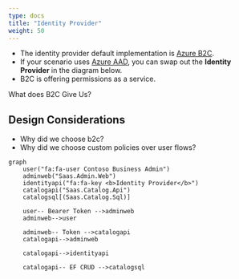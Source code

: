 ```yaml
---
type: docs
title: "Identity Provider"
weight: 50
---
```


- The identity provider default implementation is [Azure B2C](https://docs.microsoft.com/en-us/azure/active-directory-b2c/overview).
- If your scenario uses [Azure AAD](https://azure.microsoft.com/en-us/services/active-directory/), you can swap out the **Identity Provider** in the diagram below.
- B2C is offering permissions as a service.

What does B2C Give Us?

## Design Considerations

- Why did we choose b2c?
- Why did we choose custom policies over user flows?

<!-- TODO : Update this to new architecture -->
```mermaid
graph
	user("fa:fa-user Contoso Business Admin")
	adminweb("Saas.Admin.Web")
	identityapi("fa:fa-key <b>Identity Provider</b>")
	catalogapi("Saas.Catalog.Api")
	catalogsql[(Saas.Catalog.Sql)]

	user-- Bearer Token -->adminweb
	adminweb-->user

	adminweb-- Token -->catalogapi
	catalogapi-->adminweb

	catalogapi-->identityapi

	catalogapi-- EF CRUD -->catalogsql
```